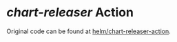 # _chart-releaser_ Action

Original code can be found at [helm/chart-releaser-action](https://github.com/helm/chart-releaser-action/).
